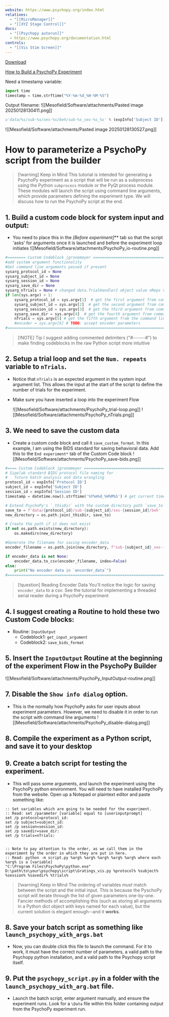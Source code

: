 ```yaml
---
website: https://www.psychopy.org/index.html
relatives:
  - "[[MicroManager]]"
  - "[[XYZ Stage Control]]"
docs:
  - "[[Psychopy autorun]]"
  - https://www.psychopy.org/documentation.html
controls:
  - "[[Vis Stim Screen]]"
---
```


[Download](https://www.psychopy.org/download.html)

[How to Build a PsychoPy Experiment](https://workshops.psychopy.org/3days/day1/buildingBetter.html)


Need a timestamp variable:
```python
import time
timestamp = time.strftime("%Y-%m-%d_%H-%M-%S")
```


Output filename:
![[Mesofield/Software/attachments/Pasted image 20250128130411.png]]
```python
u'data/%s/sub-%s/ses-%s/beh/sub-%s_ses-%s_%s' % (expInfo['Subject ID'], expInfo['Session ID'], expInfo['Subject ID'], expInfo['Session ID'], timestamp)
```
![[Mesofield/Software/attachments/Pasted image 20250128130527.png]]
# How to parameterize a PsychoPy script from the builder


> [!warning] Keep in Mind
> This tutorial is intended for generating a PsychoPy experiment as a script that will be run as a subprocess using the Python `subprocess` module or the PyQt process module. These modules will launch the script using command line arguments, which provide parameters defining the experiment type. We will discuss how to run the PsychoPy script at the end.


## 1. Build a custom code block for system input and output:

- You need to place this in the **[Before experiment*]*** tab so that the script 'asks' for arguments once it is launched and before the experiment loop initiates
	![[Mesofield/Software/attachments/PsychoPy_io-routine.png]]
	
```python
#======== Custom Codeblock jgronemeyer =====================================#
#add system argument functionality
#Get command line arguments passed if present
sysarg_protocol_id = None
sysarg_subject_id = None
sysarg_session_id = None
sysarg_save_dir = None
sysarg_nTrials = None # changed data.TrialHandler2 object value nReps value to call this variable
if len(sys.argv) > 1:
    sysarg_protocol_id = sys.argv[1]  # get the first argument from command line
    sysarg_subject_id = sys.argv[2]  # get the second argument from command line
    sysarg_session_id = sys.argv[3]  # get the third argument from command line
    sysarg_save_dir = sys.argv[4]  # get the fourth argument from command line
    nTrials = sys.argv[5] # get the fifth argument from the command line
    #encoder = sys.argv[6] # TODO: accept encoder parameters
#==============================================================================#
```

> [!NOTE] Tip
> I suggest adding commented delimiters ("#------#") to make finding codeblocks in the raw Python script more intuitive 



## 2. Setup a trial loop and set the `Num. repeats` variable to `nTrials`. 

- Notice that `nTrials` is an expected argument in the system input argument list. This allows the input at the start of the script to define the number of trials for the experiment.
- Make sure you have inserted a loop into the experiment Flow

	![[Mesofield/Software/attachments/PsychoPy_trial-loop.png]]
	![[Mesofield/Software/attachments/PsychoPy_nTrials.png]]



## 3. We need to save the custom data 

- Create a custom code block and call it `save_custom_format`. In this example, I am using the BIDS standard for saving behavioral data. Add this to the `End experiment*` tab of the Custom Code block
	![[Mesofield/Software/attachments/PsychoPy_save-bids.png]]
	
```python
#==== Custom Codeblock jgronemeyer =====================================#
# Sipelab standard BIDS protocol file naming for 
#   future batch analysis and data wrangling
protocol_id = expInfo['Protocol ID']
subject_id = expInfo['Subject ID']
session_id = expInfo['Session ID']
timestamp = datetime.now().strftime('%Y%m%d_%H%M%S') # get current timestamp (BIDS)

# Extend PsychoPy's `_thisDir` with the custom directory path `save_to`
save_to = f'data/{protocol_id}/sub-{subject_id}/ses-{session_id}/beh'
new_directory = os.path.join(_thisDir, save_to)

# Create the path if it does not exist
if not os.path.exists(new_directory):
    os.makedirs(new_directory)

#Generate the filename for saving encoder_data
encoder_filename = os.path.join(new_directory, f"sub-{subject_id}_ses-{session_id}_{timestamp}_wheeldf.csv")

if encoder_data is not None:
    encoder_data.to_csv(encoder_filename, index=False)
else:
    print("No encoder data in `encorder_data`")
#==============================================================================#
```

> [!question] Reading Encoder Data
> You'll notice the logic for saving `encoder_data` to a csv. See the tutorial for implementing a threaded serial reader during a PsychoPy experiment


## 4. I suggest creating a Routine to hold these two Custom Code blocks:

- Routine: `InputOutput`
	- Codeblock1: `get_input_argument`
	- Codeblock2: `save_bids_format`


## 5. Insert the `InputOutput` Routine at the beginning of the experiment Flow in the PsychoPy Builder

![[Mesofield/Software/attachments/PsychoPy_InputOutput-routine.png]]

## 7. Disable the `Show info dialog` option. 

- This is the normally how PsychoPy asks for user inputs about experiment parameters. However, we need to disable it in order to run the script with command line arguments
![[Mesofield/Software/attachments/PsychoPy_disable-dialog.png]]

## 8. Compile the experiment as a Python script, and save it to your desktop 


## 9. Create a batch script for testing the experiment.

- This will pass some arguments, and launch the experiment using the PsychoPy python environment. You will need to have installed PsychoPy from the website.  Open up a Notepad or plaintext editor and paste something like:

```batch
:: Set variables which are going to be needed for the experiment.
:: Read: set /parameter [variable] equal to [userinputprompt]
set /p protocol=protocol_id:
set /p subject=subject_id:
set /p session=session_id:
set /p savedir=save_dir:
set /p trials=nTrials:


:: Note to pay attention to the order, as we call them in the experiment by the order in which they are put in here.
:: Read: python -m script.py %arg% %arg% %arg% %arg% %arg% where each %arg% is a [variable]
"C:\Program Files\PsychoPy\python.exe" D:\path\to\your\psychopy\script\Gratings_vis.py %protocol% %subject% %session% %savedir% %trials%
```

> [!warning] Keep in Mind
> The ordering of variables *must* match between the script and the initial input. This is because the PyschoPy script will iterate through the list of given parameters one-by-one. Fancier methods of accomplishing this (such as storing all arguments in a Python dict object with keys named for each value), but the current solution is elegant enough--and it **works**.

## 8. Save your batch script as something like `launch_psychopy_with_args.bat` 

- Now, you can double click this file to launch the command. For it to work, it must have the correct number of parameters, a valid path to the Psychopy python installation, and a valid path to the Psychopy script itself.


## 9. Put the `psychopy_script.py` in a folder with the `launch_psychopy_with_arg.bat` file. 

- Launch the batch script, enter argument manually, and ensure the experiment runs. Look for a `\Data` file within this folder containing output from the PsychoPy experiment run.